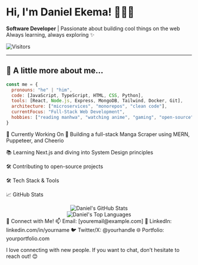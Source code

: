 # Hi, I'm Daniel Ekema! 👨‍💻🌙

**Software Developer** | Passionate about building cool things on the web  
Always learning, always exploring ✨

![Visitors](https://komarev.com/ghpvc/?username=dekema9924&color=blue)

---

## 🧠 A little more about me...

```js
const me = {
  pronouns: "he" | "him",
  code: [JavaScript, TypeScript, HTML, CSS, Python],
  tools: [React, Node.js, Express, MongoDB, Tailwind, Docker, Git],
  architecture: ["microservices", "monorepos", "clean code"],
  currentFocus: "Full-Stack Web Development",
  hobbies: ["reading manhwa", "watching anime", "gaming", "open-source", "soccer"]
}
```
🌱 Currently Working On
🚀 Building a full-stack Manga Scraper using MERN, Puppeteer, and Cheerio

📚 Learning Next.js and diving into System Design principles

🛠️ Contributing to open-source projects

🛠 Tech Stack & Tools










📈 GitHub Stats
<div align="center"> <img src="https://github-readme-stats.vercel.app/api?username=dekema9924&show_icons=true&theme=tokyonight" alt="Daniel's GitHub Stats" /> <br /> <img src="https://github-readme-stats.vercel.app/api/top-langs/?username=dekema9924&layout=compact&theme=tokyonight" alt="Daniel's Top Languages" /> </div>
💬 Connect with Me!
📫 Email: [youremail@example.com]
💼 LinkedIn: linkedin.com/in/yourname
🐦 Twitter/X: @yourhandle
🌐 Portfolio: yourportfolio.com

I love connecting with new people. If you want to chat, don’t hesitate to reach out! 😊
